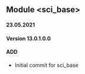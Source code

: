## Module <sci_base>

#### 23.05.2021
#### Version 13.0.1.0.0
#### ADD
- Initial commit for sci_base
